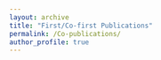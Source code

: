 ```yaml
---
layout: archive
title: "First/Co-first Publications"
permalink: /Co-publications/
author_profile: true
---
```





